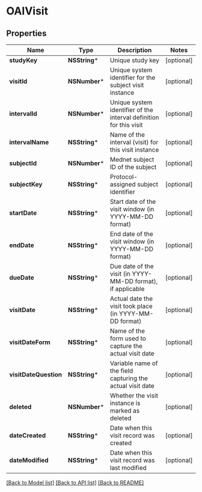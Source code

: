 # OAIVisit

## Properties
Name | Type | Description | Notes
------------ | ------------- | ------------- | -------------
**studyKey** | **NSString*** | Unique study key | [optional] 
**visitId** | **NSNumber*** | Unique system identifier for the subject visit instance | [optional] 
**intervalId** | **NSNumber*** | Unique system identifier of the interval definition for this visit | [optional] 
**intervalName** | **NSString*** | Name of the interval (visit) for this visit instance | [optional] 
**subjectId** | **NSNumber*** | Mednet subject ID of the subject | [optional] 
**subjectKey** | **NSString*** | Protocol-assigned subject identifier | [optional] 
**startDate** | **NSString*** | Start date of the visit window (in YYYY-MM-DD format) | [optional] 
**endDate** | **NSString*** | End date of the visit window (in YYYY-MM-DD format) | [optional] 
**dueDate** | **NSString*** | Due date of the visit (in YYYY-MM-DD format), if applicable | [optional] 
**visitDate** | **NSString*** | Actual date the visit took place (in YYYY-MM-DD format) | [optional] 
**visitDateForm** | **NSString*** | Name of the form used to capture the actual visit date | [optional] 
**visitDateQuestion** | **NSString*** | Variable name of the field capturing the actual visit date | [optional] 
**deleted** | **NSNumber*** | Whether the visit instance is marked as deleted | [optional] 
**dateCreated** | **NSString*** | Date when this visit record was created | [optional] 
**dateModified** | **NSString*** | Date when this visit record was last modified | [optional] 

[[Back to Model list]](../README.md#documentation-for-models) [[Back to API list]](../README.md#documentation-for-api-endpoints) [[Back to README]](../README.md)


